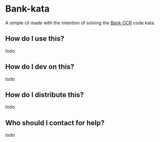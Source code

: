 # Bank-kata

A simple cli made with the intention of solving the [Bank OCR](http://codingdojo.org/kata/BankOCR/) code kata.

## How do I use this?

todo

## How do I dev on this?

todo

## How do I distribute this?

todo

## Who should I contact for help?

todo